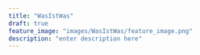 ```yaml
---
title: "WasIstWas"
draft: true
feature_image: "images/WasIstWas/feature_image.png"
description: "enter description here"
---
```


